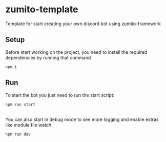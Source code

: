 # zumito-template
Template for start creating your own discord bot using zumito-framework

## Setup

Before start working on the project, you need to install the required dependencies by running that command
```shell
npm i
```

## Run

To start the bot you just need to run the start script:

```shel
npm run start
```
<br>
You can also start in debug mode to see more logging and enable extras like module file watch

```shell
npm run dev
```

